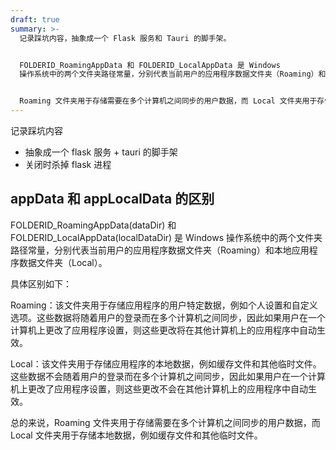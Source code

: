 ```yaml
---
draft: true
summary: >-
  记录踩坑内容，抽象成一个 Flask 服务和 Tauri 的脚手架。


  FOLDERID_RoamingAppData 和 FOLDERID_LocalAppData 是 Windows
  操作系统中的两个文件夹路径常量，分别代表当前用户的应用程序数据文件夹（Roaming）和本地应用程序数据文件夹（Local）。


  Roaming 文件夹用于存储需要在多个计算机之间同步的用户数据，而 Local 文件夹用于存储本地数据，例如缓存文件和其他临时文件。
---
```


记录踩坑内容

- 抽象成一个 flask 服务 + tauri 的脚手架
- 关闭时杀掉 flask 进程

## appData 和 appLocalData 的区别

FOLDERID_RoamingAppData(dataDir) 和 FOLDERID_LocalAppData(localDataDir) 是 Windows 操作系统中的两个文件夹路径常量，分别代表当前用户的应用程序数据文件夹（Roaming）和本地应用程序数据文件夹（Local）。

具体区别如下：

Roaming：该文件夹用于存储应用程序的用户特定数据，例如个人设置和自定义选项。这些数据将随着用户的登录而在多个计算机之间同步，因此如果用户在一个计算机上更改了应用程序设置，则这些更改将在其他计算机上的应用程序中自动生效。

Local：该文件夹用于存储应用程序的本地数据，例如缓存文件和其他临时文件。这些数据不会随着用户的登录而在多个计算机之间同步，因此如果用户在一个计算机上更改了应用程序设置，则这些更改不会在其他计算机上的应用程序中自动生效。

总的来说，Roaming 文件夹用于存储需要在多个计算机之间同步的用户数据，而 Local 文件夹用于存储本地数据，例如缓存文件和其他临时文件。
